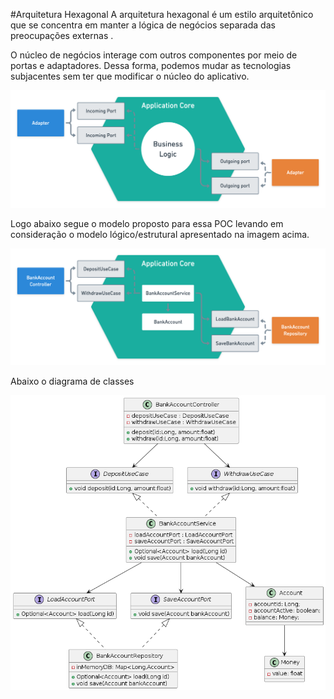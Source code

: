 #Arquitetura Hexagonal
A arquitetura hexagonal é um estilo arquitetônico que se concentra em manter a lógica de negócios separada das preocupações externas .

O núcleo de negócios interage com outros componentes por meio de portas e adaptadores. Dessa forma, podemos mudar as tecnologias subjacentes sem ter que modificar o núcleo do aplicativo.

![](./imgs/HexagonalArchitecture-generic.png)

Logo abaixo segue o modelo proposto para essa POC levando em consideração o modelo lógico/estrutural apresentado na imagem acima.

![](./imgs/HexagonalArchitecture-impl.png)

Abaixo o diagrama de classes 

![](./imgs/POC-class-diagram.png)

